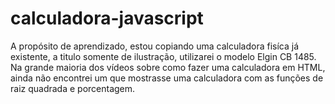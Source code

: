 # calculadora-javascript

A propósito de aprendizado, estou copiando uma calculadora fisíca já existente, a titulo somente de ilustração, utilizarei o modelo Elgin CB 1485. 
Na grande maioria dos vídeos sobre como fazer uma calculadora em HTML, ainda não encontrei um que mostrasse uma calculadora com as funções de raiz quadrada e porcentagem.

